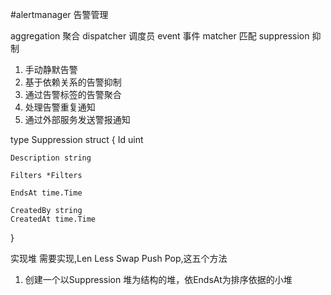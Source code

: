 #alertmanager 告警管理

aggregation 聚合
dispatcher 调度员
event 事件
matcher 匹配
suppression 抑制



1. 手动静默告警
2. 基于依赖关系的告警抑制
3. 通过告警标签的告警聚合
4. 处理告警重复通知
5. 通过外部服务发送警报通知



type Suppression struct {
	Id uint

	Description string

	Filters *Filters

	EndsAt time.Time

	CreatedBy string
	CreatedAt time.Time
}


实现堆 需要实现,Len Less Swap Push Pop,这五个方法


1. 创建一个以Suppression 堆为结构的堆，依EndsAt为排序依据的小堆